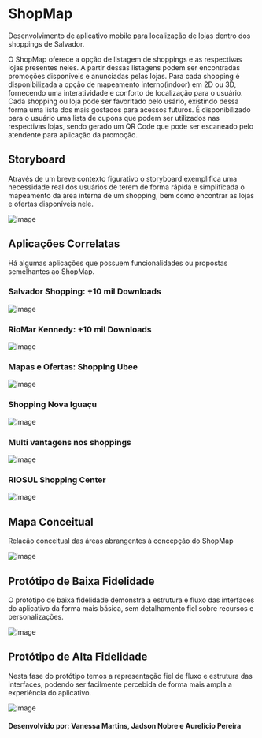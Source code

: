 # ShopMap
Desenvolvimento de aplicativo mobile para localização de lojas dentro dos shoppings de Salvador.

O ShopMap oferece a opção de listagem de shoppings e as respectivas lojas presentes neles. A partir dessas listagens podem ser encontradas promoções disponíveis e anunciadas pelas lojas. Para cada shopping é disponibilizada a opção de mapeamento interno(indoor) em 2D ou 3D, fornecendo uma interatividade e conforto de localização para o usuário.
Cada shopping ou loja pode ser favoritado pelo usário, existindo dessa forma uma lista dos mais gostados para acessos futuros.
É disponibilizado para o usuário uma lista de cupons que podem ser utilizados nas respectivas lojas, sendo gerado um QR Code que pode ser escaneado pelo atendente para aplicação da promoção.

## Storyboard
 Através de um breve contexto figurativo o storyboard exemplifica uma necessidade real dos usuários de terem de forma rápida e simplificada o mapeamento da área interna de um shopping, bem como encontrar as lojas e ofertas disponíveis nele. 
 
![image](https://user-images.githubusercontent.com/45729000/176344669-8aa913f0-a0ad-4808-9915-e00e85f1daf1.png)

## Aplicações Correlatas

 Há algumas aplicações que possuem funcionalidades ou propostas semelhantes ao ShopMap.

### Salvador Shopping: +10 mil Downloads

![image](https://user-images.githubusercontent.com/45729000/176348792-dce75ca9-c9d7-43d5-a783-5c81db1be760.png)

### RioMar Kennedy: +10 mil Downloads

![image](https://user-images.githubusercontent.com/45729000/176348858-b525b6c4-a908-4e87-9f9a-7b0d6ea0cac0.png)

### Mapas e Ofertas: Shopping Ubee

![image](https://user-images.githubusercontent.com/45729000/176348906-8c4c7032-f44e-4c21-88af-ba56e68478ee.png)

### Shopping Nova Iguaçu

![image](https://user-images.githubusercontent.com/45729000/176348973-5e484819-2c65-42fa-b05f-214d953e9e6d.png)

### Multi vantagens nos shoppings

![image](https://user-images.githubusercontent.com/45729000/176349022-c2398648-78cd-4dcc-84cc-36116bb5d9ae.png)

### RIOSUL Shopping Center

![image](https://user-images.githubusercontent.com/45729000/176349060-2a480dc5-3627-4633-af00-1d51646237e4.png)

## Mapa Conceitual
 Relacão conceitual das áreas abrangentes à concepção do ShopMap

![image](https://user-images.githubusercontent.com/45729000/176349630-ebdb8f4e-1d22-4e30-be6c-623ae633f70f.png)

## Protótipo de Baixa Fidelidade
 O protótipo de baixa fidelidade demonstra a estrutura e fluxo das interfaces do aplicativo da forma mais básica, sem detalhamento fiel sobre recursos e personalizações.
 
 ![image](https://user-images.githubusercontent.com/45729000/176350502-f518768f-be11-4b88-b44d-3428f2475a05.png)

## Protótipo de Alta Fidelidade
 Nesta fase do protótipo temos a representação fiel de fluxo e estrutura das interfaces, podendo ser facilmente percebida de forma mais ampla a experiência do aplicativo.
 
 ![image](https://user-images.githubusercontent.com/45729000/176351450-e7736c2b-45d1-4556-9b1f-561e79b5598f.png)

#### Desenvolvido por: Vanessa Martins, Jadson Nobre e Aurelicio Pereira
